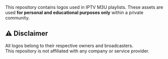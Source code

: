 
This repository contains logos used in IPTV M3U playlists. These assets are used **for personal and educational purposes only** within a private community.

## ⚠️ Disclaimer

All logos belong to their respective owners and broadcasters.  
This repository is not affiliated with any company or service provider.  

